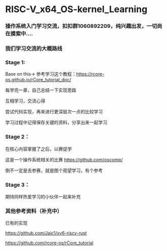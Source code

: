 # RISC-V_x64_OS-kernel_Learning
### 操作系统入门学习交流，扣扣群1060892209，纯兴趣出发，一切尚在摸索中....

### 我们学习交流的大概路线

### Stage 1:
  
  Base on this-> 参考学习这个教程：https://rcore-os.github.io/rCore_tutorial_doc/
  
  每学完一章，自己总结一下实现思路
  
  互相学习，交流心得
  
  尝试代码实现，再来进行更深层次一点的比较学习
  
  学习过程中记得保存关键的资料，分享出来一起学习

### Stage 2：
  
  在核心内容掌握了之后，以赛促学
  
  这是一个操作系统相关的比赛 https://github.com/oscomp/
 
  倒不一定是去参赛，就是图个观望学习，有个参考

### Stage 3：
  
期待同样热爱学习的小伙伴一起来补充

### 其他参考资料（补充中）

已有的实现 

https://github.com/Jaic1/xv6-riscv-rust

https://github.com/rcore-os/rCore_tutorial
